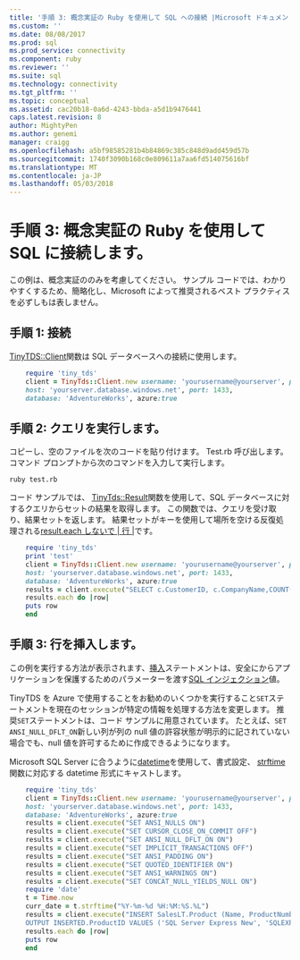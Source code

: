 ```yaml
---
title: '手順 3: 概念実証の Ruby を使用して SQL への接続 |Microsoft ドキュメント'
ms.custom: ''
ms.date: 08/08/2017
ms.prod: sql
ms.prod_service: connectivity
ms.component: ruby
ms.reviewer: ''
ms.suite: sql
ms.technology: connectivity
ms.tgt_pltfrm: ''
ms.topic: conceptual
ms.assetid: cac20b18-0a6d-4243-bbda-a5d1b9476441
caps.latest.revision: 8
author: MightyPen
ms.author: genemi
manager: craigg
ms.openlocfilehash: a5bf98585281b4b84869c385c848d9add459d57b
ms.sourcegitcommit: 1740f3090b168c0e809611a7aa6fd514075616bf
ms.translationtype: MT
ms.contentlocale: ja-JP
ms.lasthandoff: 05/03/2018
---
```

# <a name="step-3-proof-of-concept-connecting-to-sql-using-ruby"></a>手順 3: 概念実証の Ruby を使用して SQL に接続します。

この例は、概念実証ののみを考慮してください。  サンプル コードでは、わかりやすくするため、簡略化し、Microsoft によって推奨されるベスト プラクティスを必ずしもは表しません。  
  
## <a name="step-1--connect"></a>手順 1: 接続  
  
[TinyTDS::Client](https://github.com/rails-sqlserver/tiny_tds)関数は SQL データベースへの接続に使用します。  
  
``` ruby
    require 'tiny_tds'  
    client = TinyTds::Client.new username: 'yourusername@yourserver', password: 'yourpassword',  
    host: 'yourserver.database.windows.net', port: 1433,  
    database: 'AdventureWorks', azure:true  
```  
  
## <a name="step-2--execute-a-query"></a>手順 2: クエリを実行します。  
  
コピーし、空のファイルを次のコードを貼り付けます。 Test.rb 呼び出します。 コマンド プロンプトから次のコマンドを入力して実行します。  
  
    ruby test.rb  
  
コード サンプルでは、 [TinyTds::Result](https://github.com/rails-sqlserver/tiny_tds)関数を使用して、SQL データベースに対するクエリからセットの結果を取得します。 この関数では、クエリを受け取り、結果セットを返します。 結果セットがキーを使用して場所を空ける反復処理される[result.each しないで | 行 |](https://github.com/rails-sqlserver/tiny_tds)です。  
  
``` ruby 
    require 'tiny_tds'    
    print 'test'       
    client = TinyTds::Client.new username: 'yourusername@yourserver', password: 'yourpassword',  
    host: 'yourserver.database.windows.net', port: 1433,  
    database: 'AdventureWorks', azure:true  
    results = client.execute("SELECT c.CustomerID, c.CompanyName,COUNT(soh.SalesOrderID) AS OrderCount FROM SalesLT.Customer AS c LEFT OUTER JOIN SalesLT.SalesOrderHeader AS soh ON c.CustomerID = soh.CustomerID GROUP BY c.CustomerID, c.CompanyName ORDER BY OrderCount DESC")  
    results.each do |row|  
    puts row  
    end  
```  
  
## <a name="step-3--insert-a-row"></a>手順 3: 行を挿入します。  
  
この例を実行する方法が表示されます、[挿入](../../t-sql/statements/insert-transact-sql.md)ステートメントは、安全にからアプリケーションを保護するためのパラメーターを渡す[SQL インジェクション](../../relational-databases/tables/primary-and-foreign-key-constraints.md)値。    
  
TinyTDS を Azure で使用することをお勧めのいくつかを実行すること`SET`ステートメントを現在のセッションが特定の情報を処理する方法を変更します。 推奨`SET`ステートメントは、コード サンプルに用意されています。 たとえば、`SET ANSI_NULL_DFLT_ON`新しい列が列の null 値の許容状態が明示的に記されていない場合でも、null 値を許可するために作成できるようになります。  
  
Microsoft SQL Server に合うように[datetime](http://msdn.microsoft.com/library/ms187819.aspx)を使用して、書式設定、 [strftime](http://ruby-doc.org/core-2.2.0/Time.html#method-i-strftime)関数に対応する datetime 形式にキャストします。  
  
``` ruby
    require 'tiny_tds'  
    client = TinyTds::Client.new username: 'yourusername@yourserver', password: 'yourpassword',  
    host: 'yourserver.database.windows.net', port: 1433,  
    database: 'AdventureWorks', azure:true  
    results = client.execute("SET ANSI_NULLS ON")  
    results = client.execute("SET CURSOR_CLOSE_ON_COMMIT OFF")  
    results = client.execute("SET ANSI_NULL_DFLT_ON ON")  
    results = client.execute("SET IMPLICIT_TRANSACTIONS OFF")  
    results = client.execute("SET ANSI_PADDING ON")  
    results = client.execute("SET QUOTED_IDENTIFIER ON")  
    results = client.execute("SET ANSI_WARNINGS ON")  
    results = client.execute("SET CONCAT_NULL_YIELDS_NULL ON")  
    require 'date'  
    t = Time.now  
    curr_date = t.strftime("%Y-%m-%d %H:%M:%S.%L")  
    results = client.execute("INSERT SalesLT.Product (Name, ProductNumber, StandardCost, ListPrice, SellStartDate)  
    OUTPUT INSERTED.ProductID VALUES ('SQL Server Express New', 'SQLEXPRESS New', 0, 0, '#{curr_date}' )")  
    results.each do |row|  
    puts row  
    end  
```
